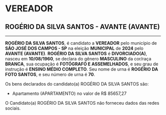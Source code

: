 # VEREADOR
## ROGÉRIO DA SILVA SANTOS - AVANTE (AVANTE)
---
**ROGÉRIO DA SILVA SANTOS**, é candidato a **VEREADOR** pelo município de **SÃO JOSÉ DOS CAMPOS - SP** na eleição **MUNICIPAL** de **2024** pelo **AVANTE (AVANTE)**.
**ROGÉRIO DA SILVA SANTOS** é **DIVORCIADO(A)**, nasceu em **10/08/1960**, se declara do gênero **MASCULINO** da cor/raça **BRANCA**, sua ocupação é **FOTÓGRAFO E ASSEMELHADOS**, e seu grau de instrução é **ENSINO MÉDIO COMPLETO**.
Seu nome de urna é **ROGÉRIO DA FOTO SANTOS**, e seu número de urna é **70**.

Os bens declarados do candidato(a) ROGÉRIO DA SILVA SANTOS são: 
- Apartamento (APARTAMENTO) no valor de R$ 85657,27

O Candidato(a) ROGÉRIO DA SILVA SANTOS não forneceu dados das redes sociais.